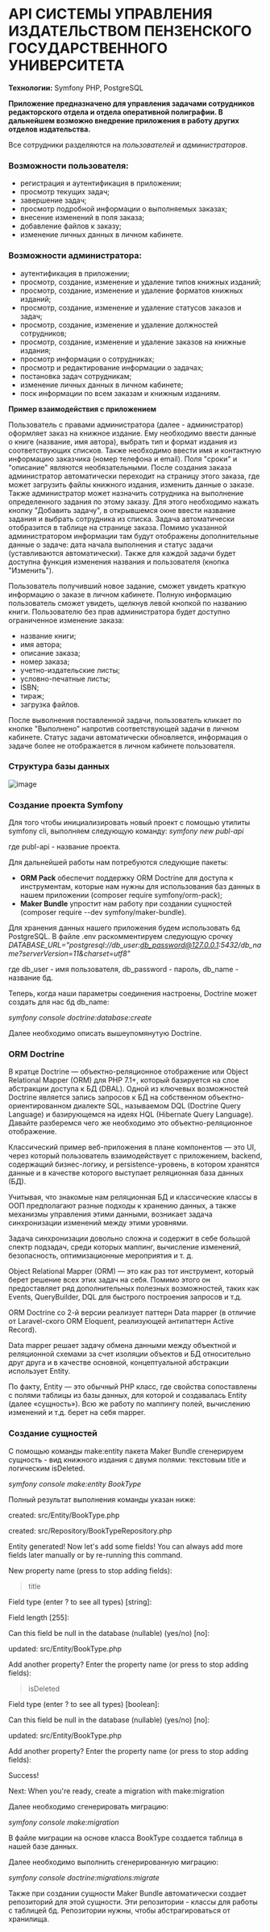 # API СИСТЕМЫ УПРАВЛЕНИЯ ИЗДАТЕЛЬСТВОМ ПЕНЗЕНСКОГО ГОСУДАРСТВЕННОГО УНИВЕРСИТЕТА

**Технологии:** Symfony PHP, PostgreSQL

**Приложение предназначено для управления задачами сотрудников редакторского отдела и отдела оперативной полиграфии. В дальнейшем возможно внедрение приложения в работу других отделов издательства.**

Все сотрудники разделяются на _пользователей_ и _администраторов_.

### Возможности пользователя:
* регистрация и аутентификация в приложении;
* просмотр текущих задач;
* завершение задач;
* просмотр подробной информации о выполняемых заказах;
* внесение изменений в поля заказа;
* добавление файлов к заказу;
* изменение личных данных в личном кабинете.

### Возможности администратора:
* аутентификация в приложении;
* просмотр, создание, изменение и удаление типов книжных изданий;
* просмотр, создание, изменение и удаление форматов книжных изданий;
* просмотр, создание, изменение и удаление статусов заказов и задач;
* просмотр, создание, изменение и удаление должностей сотрудников;
* просмотр, создание, изменение и удаление заказов на книжные издания;
* просмотр информации о сотрудниках;
* просмотр и редактирование информации о задачах;
* постановка задач сотрудникам;
* изменение личных данных в личном кабинете;
* поск информации по всем заказам и книжным изданиям.

**Пример взаимодействия с приложением**

Пользователь с правами администратора (далее - администратор) оформляет заказ на книжное издание. 
Ему необходимо ввести данные о книге (название, имя автора), выбрать тип и формат издания из соответствующих списков. 
Также необходимо ввести имя и контактную информацию заказчика (номер телефона и email). 
Поля "сроки" и "описание" являются необязательными.
После создания заказа администратор автоматически переходит на страницу этого заказа, 
где может загрузить файлы книжного издания, изменить данные о заказе.
Также администратор может назначить сотрудника на выполнение определенного задания по этому заказу. Для этого необходимо нажать кнопку "Добавить задачу", в открывшемся окне ввести название задания и выбрать сотрудника из списка.
Задача автоматически отобразится в таблице на странице заказа. Помимо указанной администратором информации там будут отображены дополнительные данные о задаче: дата начала выполнения и статус задачи (уставливаются автоматически).
Также для каждой задачи будет доступна функция изменения названия и пользователя (кнопка "Изменить").

Пользователь получивший новое задание, сможет увидеть краткую информацию о заказе в личном кабинете.
Полную информацию пользователь сможет увидеть, щелкнув левой кнопкой по названию книги. 
Пользователю без прав администратора будет доступно ограниченное изменение заказа:
* название книги;
* имя автора;
* описание заказа;
* номер заказа;
* учетно-издательские листы;
* условно-печатные листы;
* ISBN;
* тираж;
* загрузка файлов.

После выволнения поставленной задачи, пользователь кликает по кнопке "Выполнено" напротив соответствующей задачи в личном кабинете.
Статус задачи автоматически обновляется, информация о задаче более не отображается в личном кабинете пользователя.

### Структура базы данных

![image](https://github.com/Fafurin/publ-api/assets/74258308/713f4801-aef4-4b52-93dc-3acf73f47c5e)

### Создание проекта Symfony

Для того чтобы инициализировать новый проект с помощью утилиты symfony cli, выполняем следующую команду:
_symfony new publ-api_

где publ-api - название проекта.

Для дальнейшей работы нам потребуются следующие пакеты:
* **ORM Pack** обеспечит поддержку ORM Doctrine для доступа к инструментам, которые нам нужны для использования баз данных в нашем приложении (composer require symfony/orm-pack);
* **Maker Bundle** упростит нам работу при создании сущностей (composer require --dev symfony/maker-bundle).

Для хранения данных нашего приложения будем использовать бд PostgreSQL.
В файле .env раскомментируем следующую срочку
_DATABASE_URL="postgresql://db_user:db_password@127.0.0.1:5432/db_name?serverVersion=11&charset=utf8"_


где db_user - имя пользователя, db_password - пароль, db_name - название бд.

Теперь, когда наши параметры соединения настроены, Doctrine может создать для нас бд db_name:

_symfony console doctrine:database:create_

Далее необходимо описать вышеупомянутую Doctrine.

### ORM Doctrine

В кратце Doctrine — объектно-реляционное отображение или Object Relational Mapper (ORM) для PHP 7.1+, который базируется на слое абстракции доступа к БД (DBAL). Одной из ключевых возможностей Doctrine является запись запросов к БД на собственном объектно-ориентированном диалекте SQL, называемом DQL (Doctrine Query Language) и базирующемся на идеях HQL (Hibernate Query Language).
Давайте разберемся чего же необходимо это объектно-реляционное отображение.

Классический пример веб-приложения в плане компонентов — это UI, через который пользователь взаимодействует с приложением, backend, содержащий бизнес-логику, и persistence-уровень, в котором хранятся данные и в качестве которого выступает реляционная база данных (БД).

Учитывая, что знакомые нам реляционная БД и классические классы в ООП предполагают разные подходы к хранению данных, а также механизмы управления этими данными, возникает задача синхронизации изменений между этими уровнями.

Задача синхронизации довольно сложна и содержит в себе большой спектр подзадач, среди которых маппинг, вычисление изменений, безопасность, оптимизационные мероприятия и т. д.

Object Relational Mapper (ORM) — это как раз тот инструмент, который берет решение всех этих задач на себя. Помимо этого он предоставляет ряд дополнительных полезных возможностей, таких как Events, QueryBuilder, DQL для быстрого построения запросов и т.д.

ORM Doctrine со 2-й версии реализует паттерн Data mapper (в отличие от Laravel-ского ORM Eloquent, реализующей антипаттерн Active Record).

Data mapper решает задачу обмена данными между объектной и реляционной схемами за счет изоляции объектов и БД относительно друг друга и в качестве основной, концептуальной абстракции использует Entity.

По факту, Entity — это обычный PHP класс, где свойства сопоставлены с полями таблицы из базы данных, для которой и создавалась Entity (далее «сущность»). Всю же работу по маппингу полей, вычислению изменений и т.д. берет на себя mapper.


### Создание сущностей

С помощью команды make:entity пакета Maker Bundle сгенерируем сущность - вид книжного издания с двумя полями: текстовым title и логическим isDeleted.

_symfony console make:entity BookType_

Полный результат выполнения команды указан ниже:

created: src/Entity/BookType.php

created: src/Repository/BookTypeRepository.php

Entity generated! Now let's add some fields!
You can always add more fields later manually or by re-running this command.

New property name (press <return> to stop adding fields):
> title

Field type (enter ? to see all types) [string]:
>

Field length [255]:
>

Can this field be null in the database (nullable) (yes/no) [no]:
>

updated: src/Entity/BookType.php

Add another property? Enter the property name (or press <return> to stop adding fields):
> isDeleted

Field type (enter ? to see all types) [boolean]:
>

Can this field be null in the database (nullable) (yes/no) [no]:
>

updated: src/Entity/BookType.php

Add another property? Enter the property name (or press <return> to stop adding fields):
>

Success!

Next: When you're ready, create a migration with make:migration

Далее необходимо сгенерировать миграцию:

_symfony console make:migration_

В файле миграции на основе класса BookType создается таблица в нашей базе данных.

Далее необходимо выполнить сгенерированную миграцию:

_symfony console doctrine:migrations:migrate_

Также при создании сущности Maker Bundle автоматически создает репозиторий для этой сущности.
Эти репозитории - классы для работы с таблицей бд. Репозитории нужны, чтобы абстрагироваться от хранилища.